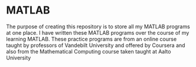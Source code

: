 # MATLAB

The purpose of creating this repository is to store all my MATLAB programs at one place. I have written these MATLAB programs over the course of my learning MATLAB. 
These practice programs are from an online course taught by professors of Vandebilt University and offered by Coursera and also from the Mathematical Computing course taken taught at Aalto University
